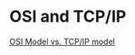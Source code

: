 # OSI and TCP/IP

[OSI Model vs. TCP/IP model](https://www.google.com/search?sca_esv=9c56d715d9c4b9a7&rlz=1C1UEAD_enCA967CA967&sxsrf=AE3TifNV3sokeJlSHS2B4ffbZVp8vvErCw:1756060035088&udm=2&fbs=AIIjpHxU7SXXniUZfeShr2fp4giZ1Y6MJ25_tmWITc7uy4KIepxPkVkiyvcVCXrRQKSfjcRI5BLVpBDNA4teW-mYkOQ9Bk55mVn8ED9vOEJHJBcO7pgbMLrjnEPxoqhzLGvImrSUuRhQK8wdRxzaszJYJrwTussZ9ukNDj1AnJcSE8DDI2HqEso8KErC0lpNCglz5_EcdOf8YLLTg-WtJSvKfaXBN6u6pg&q=tcp+ip+and+osi+layer&sa=X&ved=2ahUKEwi14uG0iaSPAxX6MtAFHbb7AZcQtKgLegQIGhAB&biw=1162&bih=1155&dpr=1.1#vhid=3S8sDdaZkCm2kM&vssid=mosaic)

